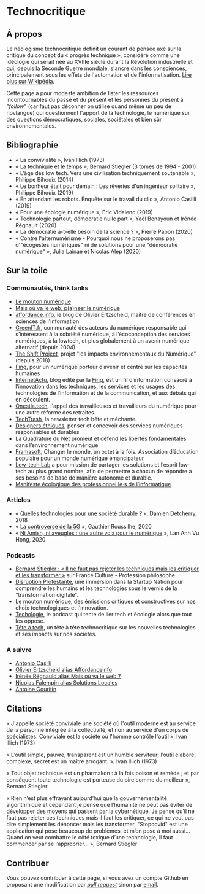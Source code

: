 # Technocritique

## À propos

Le néologisme technocritique définit un courant de pensée axé sur la critique du concept du « progrès technique », considéré comme une idéologie qui serait née au XVIIIe siècle durant la Révolution industrielle et qui, depuis la Seconde Guerre mondiale, s'ancre dans les consciences, principalement sous les effets de l'automation et de l'informatisation. [Lire plus sur Wikipédia](https://fr.wikipedia.org/wiki/Technocritique).

Cette page a pour modeste ambition de lister les ressources incontournables du passé et du présent et les personnes du présent à "_follow_" (car faut pas déconner on utilise quand même un peu de novlangue) qui questionnent l'apport de la technologie, le numérique sur des questions démocratiques, sociales, sociétales et bien sûr environnementales.

## Bibliographie

* « La convivialité », Ivan Illich (1973)
* « La technique et le temps », Bernard Stiegler (3 tomes de 1994 - 2001)
* « L’âge des low tech. Vers une civilisation techniquement soutenable », Philippe Bihouix (2014)
* « Le bonheur était pour demain : Les rêveries d'un ingénieur solitaire », Philippe Bihouix (2019)
* « En attendant les robots. Enquête sur le travail du clic », Antonio Casilli (2019)
* « Pour une écologie numérique », Eric Vidalenc (2019)
* « Technologie partout, démocratie nulle part », Yaël Benayoun et Irénée Régnault (2020)
* « La démocratie a-t-elle besoin de la science ? », Pierre Papon (2020)
* « Contre l'alternumérisme - Pourquoi nous ne proposerons pas d'"écogestes numériques" ni de solutions pour une "démocratie numérique" », Julia Lainae et Nicolas Alep (2020)

## Sur la toile

### Communautés, think tanks

* [Le mouton numérique](https://mouton-numerique.org/)
* [Mais où va le web, p(a)nser le numérique](http://maisouvaleweb.fr/)
* [affordance.info](https://www.affordance.info/), le blog de Olivier Ertzscheid, maître de conférences en sciences de l'information
* [GreenIT.fr](https://www.greenit.fr/), communauté des acteurs du numérique responsable qui s’intéressent à la sobriété numérique, à l’écoconception des services numériques, à la lowtech, et plus globalement à un avenir numérique alternatif (depuis 2004)
* [The Shift Project](https://theshiftproject.org/lean-ict/), projet "les impacts environnementaux du Numérique" (depuis 2018)
* [Fing](https://fing.org/), pour un numérique porteur d’avenir et centré sur les capacités humaines
* [InternetActu](http://www.internetactu.net/), blog édité par la [Fing](https://fing.org/), est un fil d’information consacré à l’innovation dans les techniques, les services et les usages des technologies de l’information et de la communication, et aux débats qui en découlent.
* [Onestla.tech](https://onestla.tech/page/a-propos/), l'appel des travailleuses et travailleurs du numérique pour une autre réforme des retraites.
* [TechTrash](https://www.techtrash.fr/), la newsletter tech bête et méchante.
* [Designers éthiques](https://designersethiques.org/), penser et concevoir des services numériques responsables et durables
* [La Quadrature du Net](https://www.laquadrature.net) promeut et défend les libertés fondamentales dans l’environnement numérique
* [Framasoft](https://framasoft.org/), Changer le monde, un octet à la fois. Association d’éducation populaire pour un monde numérique émancipateur
* [Low-tech Lab](https://lowtechlab.org/) a pour mission de partager les solutions et l’esprit low-tech au plus grand nombre, afin de permettre à chacun de répondre à ses besoins de base de manière autonome et durable.
* [Manifeste écologique des professionnel·le·s de l’informatique](https://www.climanifeste.net/)

### Articles

* « [Quelles technologies pour une société durable ?](https://atterrissage.org/technologies-societe-durable-65514b474700) », Damien Detcherry, 2018
* « [La controverse de la 5G](https://gauthierroussilhe.com/fr/projects/controverse-de-la-5g) », Gauthier Roussilhe, 2020
* « [Ni Amish, ni aveugles : une autre voix pour le numérique](https://vuhong-l.medium.com/ni-amish-ni-aveugles-une-autre-voix-pour-le-num%C3%A9rique-284ffbdc2d97) », Lan Anh Vu Hong, 2020

### Podcasts

* [Bernard Stiegler : « Il ne faut pas rejeter les techniques mais les critiquer et les transformer »](https://www.franceculture.fr/emissions/les-chemins-de-la-philosophie/profession-philosophe-6262-bernard-stiegler-il-ne-faut-pas-rejeter-les-techniques-mais-les-critiquer) sur France Culture - Profession philosophe.
* [Disruption Protestante](http://disruption-protestante.fr/), une immersion dans la Startup Nation pour comprendre les humains et les technologies sous le vernis de la "transformation digitale".
* [Le mouton numérique](https://soundcloud.com/lemoutonnumerique), des émissions critiques et constructives sur nos choix technologiques et l'innovation.
* [Techologie](https://techologie.net/), le podcast qui tente de lier tech et écologie alors que tout les oppose.
* [Tête à tech](https://soundcloud.com/lemoutonnumerique), un tête à tête technocritique sur les nouvelles technologies et ses impacts sur nos sociétés.

### A suivre

* [Antonio Casilli](https://twitter.com/AntonioCasilli)
* [Olivier Ertzscheid alias Affordanceinfo](https://twitter.com/Affordanceinfo2)
* [Irénée Régnauld alias Mais où va le web ? ](https://twitter.com/MaisOuVaLeWeb/)
* [Nicolas Falempin alias Solutions Locales](https://twitter.com/techn0verdose)
* [Antoine Gouritin](https://twitter.com/agouritin)

## Citations

« J'appelle société conviviale une société où l'outil moderne est au service de la personne intégrée à la collectivité, et non au service d'un corps de spécialistes. Conviviale est la société où l'homme contrôle l'outil », Ivan Illich (1973)

« L’outil simple, pauvre, transparent est un humble serviteur; l’outil élaboré, complexe, secret est un maître arrogant. », Ivan Illich (1973)

« Tout objet technique est un pharmakon : à la fois poison et remède ; et par conséquent toute technologie est porteuse du pire comme du meilleur », Bernard Stiegler.

« Rien n’est plus effrayant aujourd’hui que la gouvernementalité algorithmique et cependant je pense que l’humanité ne peut pas éviter de développer des moyens qui passent par la cybernétique. Je pense qu’il ne faut pas rejeter ces techniques mais il faut les critiquer, ce qui ne veut pas dire simplement les dénoncer mais les transformer. "Stopcovid" est une application qui pose beaucoup de problèmes, et m’en pose à moi aussi… Quand on veut combattre le côté toxique d’une technologie, il faut commencer par se l’approprier… », Bernard Stiegler

## Contribuer

Vous pouvez contribuer à cette page, si vous avez un compte Github en proposant une modification par [_pull request_](https://github.com/supertanuki/technocritique/edit/main/README.md) sinon par [email](mailto:supertanuki@gmail.com).
